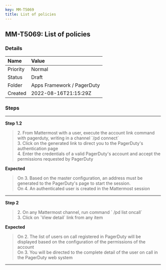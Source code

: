 ```yaml
---
key: MM-T5069
title: List of policies
---
```


## MM-T5069: List of policies

### Details

| Name     | Value                      |
| :------- | :------------------------- |
| Priority | Normal                     |
| Status   | Draft                      |
| Folder   | Apps Framework / PagerDuty |
| Created  | 2022-08-16T21:15:29Z       |

### Steps

<hr/>

**Step 1.2**

> <article>2. From Mattermost with a user, execute the account link command with pagerduty, writing in a channel `/pd connect`<br />3. Click on the generated link to direct you to the PagerDuty's authentication page<br />4. Enter the credentials of a valid PagerDuty's account and accept the permissions requested by PagerDuty</article>

**Expected**

> <article>On 3. Based on the master configuration, an address must be generated to the PagerDuty's page to start the session.<br />On 4. An authenticated user is created in the Mattermost session</article>

<hr/>

**Step 2**

> <article>2. On any Mattermost channel, run command ` /pd list oncall`<br />3. Click on `View detail` link from any item</article>

**Expected**

> <article>On 2. The list of users on call registered in PagerDuty will be displayed based on the configuration of the permissions of the account<br />On 3. You will be directed to the complete detail of the user on call in the PagerDuty web system</article>

<hr/>
